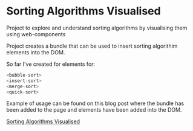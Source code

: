 # Sorting Algorithms Visualised

Project to explore and understand sorting algorithms by visualising them using web-components

Project creates a bundle that can be used to insert sorting algorithim elements into the DOM.

So far I've created for elements for:

```javascript
<bubble-sort>
<insert-sort>
<merge-sort>
<quick-sort>
```

Example of usage can be found on this blog post where the bundle has been added to the page and elements have been added into the DOM.

[Sorting Algorithms Visualised](https://www.adambecker.co.uk/posts/sorting-algorithms-visualised)

